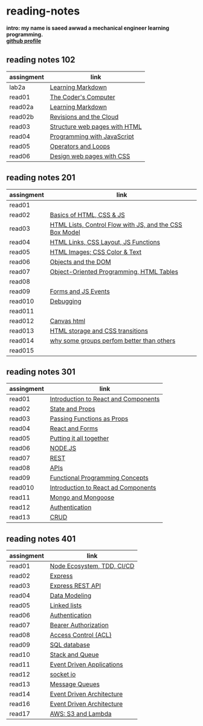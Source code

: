 # reading-notes
**intro: my name is saeed awwad a mechanical engineer learning programming.**  
**[github profile](https://github.com/awwadsaeed)**
## reading notes 102

| assingment     | link                                          |
| ---------------| ----------------------------------------------|
| lab2a          | [Learning Markdown](102/lab2a.md)             |
| read01         | [The Coder's Computer](102/read01.md)         |
| read02a        | [Learning Markdown](102/read02a.md)           |
| read02b        | [Revisions and the Cloud](102/read02b.md)     |
| read03         | [Structure web pages with HTML](102/read03.md)|
| read04         | [Programming with JavaScript](102/read04.md)  |
| read05         | [Operators and Loops](102/read05.md)          |
| read06         | [Design web pages with CSS](102/read06)       |

## reading notes 201


| assingment     | link                                                                      | 
| ---------------| ------------------------------------------------------------------------- | 
| read01         |                                                                           | 
| read02         | [Basics of HTML, CSS & JS](201/class-02.md)                               | 
| read03         | [HTML Lists, Control Flow with JS, and the CSS Box Model](201/class-03.md)|             
| read04         | [HTML Links, CSS Layout, JS Functions](201/class-04.md)                   |
| read05         | [HTML Images; CSS Color & Text](201/class-05.md)                          |
| read06         | [Objects and the DOM](201/class-06.md)                                    |
| read07         | [Object-Oriented Programming, HTML Tables](201/class-07.md)               |
| read08         |                                                                           |
| read09         | [Forms and JS Events](201/class-09.md)                                    |
| read010        | [Debugging](201/class-10.md)                                              |
| read011        |                                                                           |
| read012        | [Canvas html](201/class-12.md)                                            |
| read013        | [HTML storage and CSS transitions](201/class-13.md)                       |
| read014        | [why some groups perfom better than others](201/class-14.md)              |
| read015        |                                                                           |
  
    
## reading notes 301  

| assingment     | link                                                  |
| ---------------| ------------------------------------------------------|
| read01         | [Introduction to React and Components](301/read01.md) |
| read02         | [State and Props](301/read02.md)                      |
| read03         | [Passing Functions as Props](301/read03.md)           |
| read04         | [ React and Forms](301/read04.md)                     |
| read05         | [Putting it all together](301/read05.md)              |
| read06         | [NODE.JS](301/read06.md)                              |
| read07         | [REST](301/read07.md)                                 | 
| read08         | [APIs](301/read08.md)                                 |
| read09         | [Functional Programming Concepts](301/read09.md)      |
| read010        | [Introduction to React ad Components](301/read010.md) |
| read11         | [Mongo and Mongoose  ](301/read11.md)                 |
| read12         | [Authentication](301/read12.md)                       |
| read13         | [CRUD](301/read13.md)                                 |  
  




## reading notes 401  

| assingment     | link                                                  |
| ---------------| ------------------------------------------------------|
| read01         | [Node Ecosystem, TDD, CI/CD](401/read01.md)           |
| read02         | [Express](401/read02.md)                              |
| read03         | [Express REST API](401/read03.md)                     |
| read04         | [ Data Modeling](401/read04.md)                       |
| read05         | [Linked lists](401/read05.md)                         |
| read06         | [Authentication ](401/read06.md)                      |
| read07         | [Bearer Authorization](401/read07.md)                 | 
| read08         | [Access Control (ACL)](401/read08.md)                 |
| read09         | [SQL database](401/read09.md)                         |
| read10         | [Stack and Queue](401/read10.md)                      |
| read11         | [Event Driven Applications ](401/read11.md)           |
| read12         | [socket io](401/read12.md)                            |
| read13         | [Message Queues](401/read13.md)                       |
| read14         | [Event Driven Architecture](401/read14.md)            |
| read16         | [Event Driven Architecture](401/read16.md)            |
| read17         | [AWS: S3 and Lambda](401/read17.md)                   |
